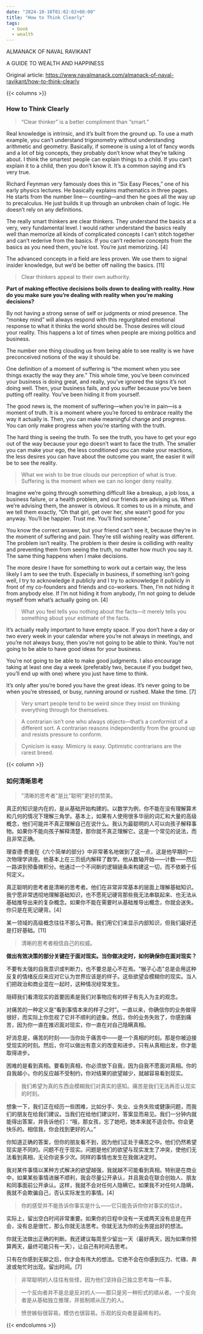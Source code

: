 ```yaml
---
date: "2024-10-10T01:02:02+08:00"
title: "How to Think Clearly"
tags:
  - book
  - wealth
---
```


ALMANACK OF NAVAL RAVIKANT

A GUIDE TO WEALTH AND HAPPINESS

Original article: <https://www.navalmanack.com/almanack-of-naval-ravikant/how-to-think-clearly>

{{< columns >}}

### How to Think Clearly

> “Clear thinker” is a better compliment than “smart.”

Real knowledge is intrinsic, and it’s built from the ground up. To use a math example, you can’t understand trigonometry without understanding arithmetic and geometry. Basically, if someone is using a lot of fancy words and a lot of big concepts, they probably don’t know what they’re talking about. I think the smartest people can explain things to a child. If you can’t explain it to a child, then you don’t know it. It’s a common saying and it’s very true.

Richard Feynman very famously does this in “Six Easy Pieces,” one of his early physics lectures. He basically explains mathematics in three pages. He starts from the number line— counting—and then he goes all the way up to precalculus. He just builds it up through an unbroken chain of logic. He doesn’t rely on any definitions.

The really smart thinkers are clear thinkers. They understand the basics at a very, very fundamental level. I would rather understand the basics really well than memorize all kinds of complicated concepts I can’t stitch together and can’t rederive from the basics. If you can’t rederive concepts from the basics as you need them, you’re lost. You’re just memorizing. [4]

The advanced concepts in a field are less proven. We use them to signal insider knowledge, but we’d be better off nailing the basics. [11]

> Clear thinkers appeal to their own authority.

**Part of making effective decisions boils down to dealing with reality. How do you make sure you’re dealing with reality when you’re making decisions?**

By not having a strong sense of self or judgments or mind presence. The “monkey mind” will always respond with this regurgitated emotional response to what it thinks the world should be. Those desires will cloud your reality. This happens a lot of times when people are mixing politics and business.

The number one thing clouding us from being able to see reality is we have preconceived notions of the way it should be.

One definition of a moment of suffering is “the moment when you see things exactly the way they are.” This whole time, you’ve been convinced your business is doing great, and really, you’ve ignored the signs it’s not doing well. Then, your business fails, and you suffer because you’ve been putting off reality. You’ve been hiding it from yourself.

The good news is, the moment of suffering—when you’re in pain—is a moment of truth. It is a moment where you’re forced to embrace reality the way it actually is. Then, you can make meaningful change and progress. You can only make progress when you’re starting with the truth.

The hard thing is seeing the truth. To see the truth, you have to get your ego out of the way because your ego doesn’t want to face the truth. The smaller you can make your ego, the less conditioned you can make your reactions, the less desires you can have about the outcome you want, the easier it will be to see the reality.

> What we wish to be true clouds our perception of what is true. Suffering is the moment when we can no longer deny reality.

Imagine we’re going through something difficult like a breakup, a job loss, a business failure, or a health problem, and our friends are advising us. When we’re advising them, the answer is obvious. It comes to us in a minute, and we tell them exactly, “Oh that girl, get over her, she wasn’t good for you anyway. You’ll be happier. Trust me. You’ll find someone.”

You know the correct answer, but your friend can’t see it, because they’re in the moment of suffering and pain. They’re still wishing reality was different. The problem isn’t reality. The problem is their desire is colliding with reality and preventing them from seeing the truth, no matter how much you say it. The same thing happens when I make decisions.

The more desire I have for something to work out a certain way, the less likely I am to see the truth. Especially in business, if something isn’t going well, I try to acknowledge it publicly and I try to acknowledge it publicly in front of my co-founders and friends and co-workers. Then, I’m not hiding it from anybody else. If I’m not hiding it from anybody, I’m not going to delude myself from what’s actually going on. [4]

> What you feel tells you nothing about the facts—it merely tells you something about your estimate of the facts.

It’s actually really important to have empty space. If you don’t have a day or two every week in your calendar where you’re not always in meetings, and you’re not always busy, then you’re not going to be able to think. You’re not going to be able to have good ideas for your business.

You’re not going to be able to make good judgments. I also encourage taking at least one day a week (preferably two, because if you budget two, you’ll end up with one) where you just have time to think.

It’s only after you’re bored you have the great ideas. It’s never going to be when you’re stressed, or busy, running around or rushed. Make the time. [7]

> Very smart people tend to be weird since they insist on thinking everything through for themselves.

> A contrarian isn’t one who always objects—that’s a conformist of a different sort. A contrarian reasons independently from the ground up and resists pressure to conform.

> Cynicism is easy. Mimicry is easy. Optimistic contrarians are the rarest breed.

{{< column >}}

### 如何清晰思考

> "清晰的思考者"是比"聪明"更好的赞美。

真正的知识是内在的，是从基础开始构建的。以数学为例，你不能在没有理解算术和几何的情况下理解三角学。基本上，如果有人使用很多华丽的词汇和大量的高级概念，他们可能并不真正理解自己在说什么。我认为最聪明的人可以向孩子解释事物。如果你不能向孩子解释清楚，那你就不真正理解它。这是一个常见的说法，而且非常正确。

理查德·费曼在《六个简单的部分》中非常著名地做到了这一点，这是他早期的一次物理学讲座。他基本上在三页纸内解释了数学。他从数轴开始——计数——然后一路讲到预备微积分。他通过一个不间断的逻辑链条来构建这一切，而不依赖于任何定义。

真正聪明的思考者是清晰的思考者。他们在非常非常基本的层面上理解基础知识。我宁愿非常透彻地理解基础知识，也不愿死记硬背那些我无法串联起来、也无法从基础推导出来的复杂概念。如果你不能在需要时从基础推导出概念，你就会迷失。你只是在死记硬背。[4]

某一领域的高级概念往往不那么可靠。我们用它们来显示内部知识，但我们最好还是打好基础。[11]

> 清晰的思考者相信自己的权威。

**做出有效决策的部分关键在于面对现实。当你做决定时，如何确保你在面对现实？**

不要有太强的自我意识或判断力，也不要总是心不在焉。"猴子心态"总是会用这种反复的情绪反应来应对它认为世界应该是的样子。这些欲望会模糊你的现实。当人们把政治和商业混在一起时，这种情况经常发生。

阻碍我们看清现实的首要因素是我们对事物应有的样子有先入为主的观念。

对痛苦的一种定义是“看到事情本来的样子之时”。一直以来，你确信你的业务做得很好，而实际上你忽视了它并不顺利的迹象。然后，你的业务失败了，你感到痛苦，因为你一直在推迟面对现实，你一直在对自己隐瞒真相。

好消息是，痛苦的时刻——当你处于痛苦中——是一个真相的时刻。那是你被迫接受现实的时刻。然后，你可以做出有意义的改变和进步。只有从真相出发，你才能取得进步。

困难的是看到真相。要看到真相，你必须放下自我，因为自我不愿面对真相。你的自我越小，你的反应越不受制约，你对结果的欲望越少，就越容易看到现实。

> 我们希望为真的东西会模糊我们对真实的感知。痛苦是我们无法再否认现实的时刻。

想象一下，我们正在经历一些困难，比如分手、失业、业务失败或健康问题，而我们的朋友在给我们建议。当我们在给他们建议时，答案显而易见。我们一分钟内就能得出答案，并告诉他们：“哦，那女孩，忘了她吧，她本来就不适合你。你会更快乐的。相信我，你会找到更好的人。”

你知道正确的答案，但你的朋友看不到，因为他们正处于痛苦之中。他们仍然希望现实是不同的。问题不在于现实。问题是他们的欲望与现实发生了冲突，使他们无法看到真相，无论你说多少次。同样的事情也发生在我做决定时。

我对某件事情以某种方式解决的欲望越强，我就越不可能看到真相。特别是在商业中，如果某些事情进展不顺利，我会尽量公开承认，并且我会在联合创始人、朋友和同事面前公开承认。这样，我就不会对任何人隐瞒它。如果我不对任何人隐瞒，我就不会欺骗自己，否认实际发生的事情。[4]

> 你的感受并不能告诉你事实是什么——它只能告诉你你对事实的估计。

实际上，留出空白时间非常重要。如果你的日程中没有一天或两天没有总是在开会，没有总是很忙，那么你就无法思考。你就无法为你的业务提出好的想法。

你就无法做出正确的判断。我还建议每周至少留出一天（最好两天，因为如果你预算两天，最终可能只有一天），让自己有时间去思考。

只有在你感到无聊之后，你才会有伟大的想法。它绝不会在你感到压力、忙碌、奔波或匆忙时出现。留出时间。[7]

> 非常聪明的人往往有些怪，因为他们坚持自己独立思考每一件事。

> 一个反向者并不是总是反对的人——那只是另一种形式的顺从者。一个反向者是从基础独立推理，并抵制顺从压力的人。

> 愤世嫉俗很容易。模仿也很容易。乐观的反向者是最稀有的。

{{< endcolumns >}}
